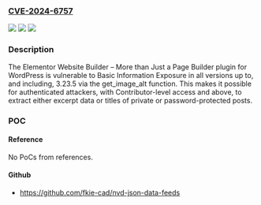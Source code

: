 ### [CVE-2024-6757](https://cve.mitre.org/cgi-bin/cvename.cgi?name=CVE-2024-6757)
![](https://img.shields.io/static/v1?label=Product&message=Elementor%20Website%20Builder%20%E2%80%93%20More%20than%20Just%20a%20Page%20Builder&color=blue)
![](https://img.shields.io/static/v1?label=Version&message=*%3C%3D%203.24.5%20&color=brighgreen)
![](https://img.shields.io/static/v1?label=Vulnerability&message=CWE-200%20Exposure%20of%20Sensitive%20Information%20to%20an%20Unauthorized%20Actor&color=brighgreen)

### Description

The Elementor Website Builder – More than Just a Page Builder plugin for WordPress is vulnerable to Basic Information Exposure in all versions up to, and including, 3.23.5 via the get_image_alt function. This makes it possible for authenticated attackers, with Contributor-level access and above, to extract either excerpt data or titles of private or password-protected posts.

### POC

#### Reference
No PoCs from references.

#### Github
- https://github.com/fkie-cad/nvd-json-data-feeds


